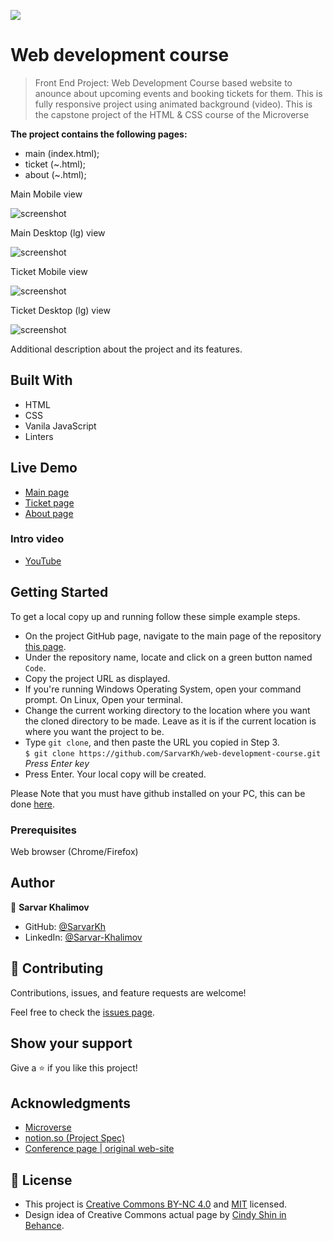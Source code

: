 
![](https://img.shields.io/badge/Microverse-blueviolet)

# Web development course
> Front End Project: Web Development Course based website to anounce about upcoming events and booking tickets for them. This is fully responsive project using animated background (video). 
This is the capstone project of the HTML & CSS course of the Microverse

**The project contains the following pages:**
- main (index.html);
- ticket (~.html);
- about (~.html);

Main Mobile view

![screenshot](assets/sreenshots/main_sm.png?raw=true)


Main Desktop (lg) view

![screenshot](assets/sreenshots/main_lg.png?raw=true)

Ticket Mobile view

![screenshot](assets/sreenshots/ticket_sm.png?raw=true)


Ticket Desktop (lg) view

![screenshot](assets/sreenshots/ticket_lg.png?raw=true)

Additional description about the project and its features.

## Built With
- HTML
- CSS
- Vanila JavaScript
- Linters

## Live Demo
 - [Main page](https://htmlpreview.github.io/?https://github.com/SarvarKh/web-development-course/blob/capstone-branch/src/html/index.html)
 - [Ticket page](https://htmlpreview.github.io/?https://github.com/SarvarKh/web-development-course/blob/capstone-branch/src/html/ticket.html)
 - [About page](https://htmlpreview.github.io/?https://github.com/SarvarKh/web-development-course/blob/capstone-branch/src/html/about.html)

### Intro video
- [YouTube](https://youtu.be/WM5HU8yONMs)

## Getting Started

To get a local copy up and running follow these simple example steps.

- On the project GitHub page, navigate to the main page of the repository [this page](https://github.com/SarvarKh/web-development-course/tree/capstone-branch).
- Under the repository name, locate and click on a green button named `Code`.
- Copy the project URL as displayed.
- If you're running Windows Operating System, open your command prompt. On Linux, Open your terminal.
- Change the current working directory to the location where you want the cloned directory to be made. Leave as it is if the current location is where you want the project to be.
- Type `git clone`, and then paste the URL you copied in Step 3.<br>
  `$ git clone https://github.com/SarvarKh/web-development-course.git` <em>Press Enter key</em><br>
- Press Enter. Your local copy will be created.

Please Note that you must have github installed on your PC, this can be done [here](https://gist.github.com/derhuerst/1b15ff4652a867391f03).


### Prerequisites

Web browser (Chrome/Firefox)


## Author

👤 **Sarvar Khalimov**

- GitHub: [@SarvarKh](https://github.com/SarvarKh)
- LinkedIn: [@Sarvar-Khalimov](https://www.linkedin.com/in/sarvar-khalimov/)


## 🤝 Contributing

Contributions, issues, and feature requests are welcome!

Feel free to check the [issues page](https://github.com/SarvarKh/web-development-course/issues).

## Show your support

Give a ⭐️ if you like this project!

## Acknowledgments

- [Microverse](https://.microverse.org/)
- [notion.so (Project Spec)](https://www.notion.so/HTML-CSS-capstone-project-Conference-page-ed3efca4b9824484a9df7f9f24067ff7)
- [Conference page | original web-site](https://www.behance.net/gallery/29845175/CC-Global-Summit-2015)

## 📝 License

- This project is [Creative Commons BY-NC 4.0](https://creativecommons.org/licenses/by-nc/4.0/) and [MIT](lic.url) licensed.
- Design idea of Creative Commons actual page by [Cindy Shin in Behance](https://www.behance.net/adagio07).

